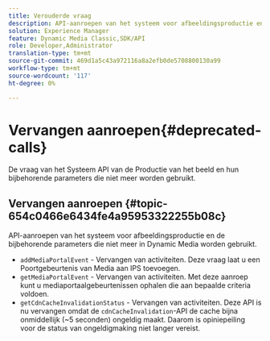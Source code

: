 ```yaml
---
title: Verouderde vraag
description: API-aanroepen van het systeem voor afbeeldingsproductie en de bijbehorende parameters die niet meer in Dynamic Media worden gebruikt.
solution: Experience Manager
feature: Dynamic Media Classic,SDK/API
role: Developer,Administrator
translation-type: tm+mt
source-git-commit: 469d1a5c43a972116a8a2efb0de5708800130a99
workflow-type: tm+mt
source-wordcount: '117'
ht-degree: 0%

---
```



# Vervangen aanroepen{#deprecated-calls}

De vraag van het Systeem API van de Productie van het beeld en hun bijbehorende parameters die niet meer worden gebruikt.

## Vervangen aanroepen {#topic-654c0466e6434fe4a95953322255b08c}

API-aanroepen van het systeem voor afbeeldingsproductie en de bijbehorende parameters die niet meer in Dynamic Media worden gebruikt.

* `addMediaPortalEvent` - Vervangen van activiteiten. Deze vraag laat u een Poortgebeurtenis van Media aan IPS toevoegen.
* `getMediaPortalEvent` - Vervangen van activiteiten. Met deze aanroep kunt u mediaportaalgebeurtenissen ophalen die aan bepaalde criteria voldoen.
* `getCdnCacheInvalidationStatus` - Vervangen van activiteiten. Deze API is nu vervangen omdat de `cdnCacheInvalidation`-API de cache bijna onmiddellijk (~5 seconden) ongeldig maakt. Daarom is opiniepeiling voor de status van ongeldigmaking niet langer vereist.

